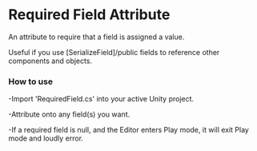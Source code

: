 # Required Field Attribute
An attribute to require that a field is assigned a value.

Useful if you use [SerializeField]/public fields to reference other components and objects.

### How to use
-Import 'RequiredField.cs' into your active Unity project.

-Attribute onto any field(s) you want.

-If a required field is null, and the Editor enters Play mode, it will exit Play mode and loudly error.
